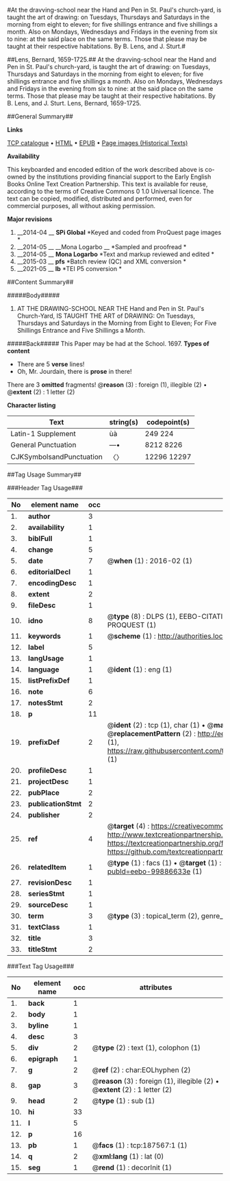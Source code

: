 #At the dravving-school near the Hand and Pen in St. Paul's church-yard, is taught the art of drawing: on Tuesdays, Thursdays and Saturdays in the morning from eight to eleven; for five shillings entrance and five shillings a month. Also on Mondays, Wednesdays and Fridays in the evening from six to nine: at the said place on the same terms. Those that please may be taught at their respective habitations. By B. Lens, and J. Sturt.#

##Lens, Bernard, 1659-1725.##
At the dravving-school near the Hand and Pen in St. Paul's church-yard, is taught the art of drawing: on Tuesdays, Thursdays and Saturdays in the morning from eight to eleven; for five shillings entrance and five shillings a month. Also on Mondays, Wednesdays and Fridays in the evening from six to nine: at the said place on the same terms. Those that please may be taught at their respective habitations. By B. Lens, and J. Sturt.
Lens, Bernard, 1659-1725.

##General Summary##

**Links**

[TCP catalogue](http://www.ota.ox.ac.uk/tcp/)  • 
[HTML](http://tei.it.ox.ac.uk/tcp/Texts-HTML/free/B25/B25765.html)  • 
[EPUB](http://tei.it.ox.ac.uk/tcp/Texts-EPUB/free/B25/B25765.epub) • 
[Page images (Historical Texts)](https://historicaltexts.jisc.ac.uk/eebo-99886633e)

**Availability**

This keyboarded and encoded edition of the work described above is co-owned by the
    institutions providing financial support to the Early English Books Online Text Creation
    Partnership. This text is available for reuse, according to the terms of  Creative Commons 0 1.0 Universal
    licence. The text can be copied, modified, distributed and performed, even for commercial
    purposes, all without asking permission.

**Major revisions**

1. __2014-04 __ __SPi Global__ *Keyed and coded from ProQuest page images *
1. __2014-05 __ __Mona Logarbo __ *Sampled and proofread *
1. __2014-05 __ __Mona Logarbo__ *Text and markup reviewed and edited *
1. __2015-03 __ __pfs__ *Batch review (QC) and XML conversion *
1. __2021-05 __ __lb__ *TEI P5 conversion *

##Content Summary##

#####Body#####

1. AT THE DRAWING-SCHOOL NEAR THE Hand and Pen in St. Paul's Church-Yard, IS TAUGHT THE ART of DRAWING: On Tuesdays, Thursdays and Saturdays in the Morning from Eight to Eleven; For Five Shillings Entrance and Five Shillings a Month.

#####Back#####
This Paper may be had at the School. 1697.
**Types of content**

  * There are 5 **verse** lines!
  * Oh, Mr. Jourdain, there is **prose** in there!

There are 3 **omitted** fragments! 
 @__reason__ (3) : foreign (1), illegible (2)  •  @__extent__ (2) : 1 letter (2)

**Character listing**


|Text|string(s)|codepoint(s)|
|---|---|---|
|Latin-1 Supplement|ùà|249 224|
|General Punctuation|—•|8212 8226|
|CJKSymbolsandPunctuation|〈〉|12296 12297|

##Tag Usage Summary##

###Header Tag Usage###

|No|element name|occ|attributes|
|---|---|---|---|
|1.|__author__|3||
|2.|__availability__|1||
|3.|__biblFull__|1||
|4.|__change__|5||
|5.|__date__|7| @__when__ (1) : 2016-02 (1)|
|6.|__editorialDecl__|1||
|7.|__encodingDesc__|1||
|8.|__extent__|2||
|9.|__fileDesc__|1||
|10.|__idno__|8| @__type__ (8) : DLPS (1), EEBO-CITATION (1), VID (1), EEBO-PROQUEST (1), STC (3), PROQUEST (1)|
|11.|__keywords__|1| @__scheme__ (1) : http://authorities.loc.gov/ (1)|
|12.|__label__|5||
|13.|__langUsage__|1||
|14.|__language__|1| @__ident__ (1) : eng (1)|
|15.|__listPrefixDef__|1||
|16.|__note__|6||
|17.|__notesStmt__|2||
|18.|__p__|11||
|19.|__prefixDef__|2| @__ident__ (2) : tcp (1), char (1)  •  @__matchPattern__ (2) : ([0-9\-]+):([0-9IVX]+) (1), (.+) (1)  •  @__replacementPattern__ (2) : http://eebo.chadwyck.com/downloadtiff?vid=$1&page=$2 (1), https://raw.githubusercontent.com/textcreationpartnership/Texts/master/tcpchars.xml#$1 (1)|
|20.|__profileDesc__|1||
|21.|__projectDesc__|1||
|22.|__pubPlace__|2||
|23.|__publicationStmt__|2||
|24.|__publisher__|2||
|25.|__ref__|4| @__target__ (4) : https://creativecommons.org/publicdomain/zero/1.0/ (1), http://www.textcreationpartnership.org/docs/. (1), https://textcreationpartnership.org/faq/#faq05 (1), https://github.com/textcreationpartnership (1)|
|26.|__relatedItem__|1| @__type__ (1) : facs (1)  •  @__target__ (1) : https://data.historicaltexts.jisc.ac.uk/view?pubId=eebo-99886633e (1)|
|27.|__revisionDesc__|1||
|28.|__seriesStmt__|1||
|29.|__sourceDesc__|1||
|30.|__term__|3| @__type__ (3) : topical_term (2), genre_form (1)|
|31.|__textClass__|1||
|32.|__title__|3||
|33.|__titleStmt__|2||


###Text Tag Usage###

|No|element name|occ|attributes|
|---|---|---|---|
|1.|__back__|1||
|2.|__body__|1||
|3.|__byline__|1||
|4.|__desc__|3||
|5.|__div__|2| @__type__ (2) : text (1), colophon (1)|
|6.|__epigraph__|1||
|7.|__g__|2| @__ref__ (2) : char:EOLhyphen (2)|
|8.|__gap__|3| @__reason__ (3) : foreign (1), illegible (2)  •  @__extent__ (2) : 1 letter (2)|
|9.|__head__|2| @__type__ (1) : sub (1)|
|10.|__hi__|33||
|11.|__l__|5||
|12.|__p__|16||
|13.|__pb__|1| @__facs__ (1) : tcp:187567:1 (1)|
|14.|__q__|2| @__xml:lang__ (1) : lat (0)|
|15.|__seg__|1| @__rend__ (1) : decorInit (1)|
